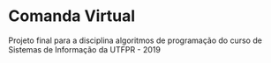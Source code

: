 # Comanda Virtual

Projeto final para a disciplina algoritmos de programação do curso de Sistemas de Informação da UTFPR - 2019
